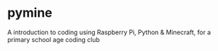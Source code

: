 # pymine
A introduction to coding using Raspberry Pi, Python &amp; Minecraft, for a primary school age coding club

